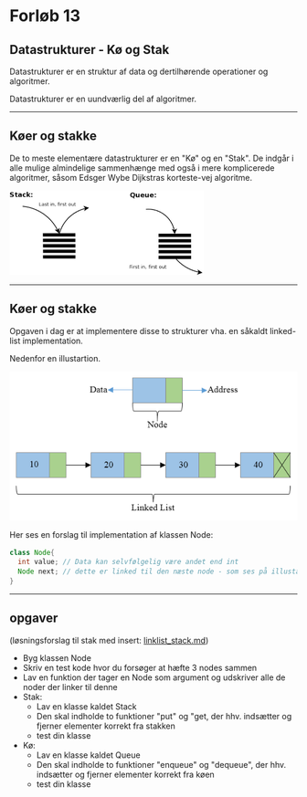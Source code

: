 # Forløb 13
## Datastrukturer - Kø og Stak

Datastrukturer er en struktur af data og dertilhørende operationer og algoritmer.

Datastrukturer er en uundværlig del af algoritmer.

--------------------------------------------------------------------------------------

## Køer og stakke

De to meste elementære datastrukturer er en "Kø" og en "Stak". De indgår i alle mulige almindelige sammenhænge med også i mere komplicerede algoritmer, såsom Edsger Wybe Dijkstras korteste-vej algoritme.

![queue_stack.png](queue_stack.png)


--------------------------------------------------------------------------------------

## Køer og stakke

Opgaven i dag er at implementere disse to strukturer vha. en såkaldt linked-list implementation.

Nedenfor en illustartion.

![Linked-list-nodes.png](Linked-list-nodes.png)

Her ses en forslag til implementation af klassen Node:

```java
class Node{
  int value; // Data kan selvfølgelig være andet end int
  Node next; // dette er linked til den næste node - som ses på illustartionen
}

```

--------------------------------------------------------------------------------------

## opgaver
(løsningsforslag til stak med insert: [linklist_stack.md](linklist_stack.md))

- Byg klassen Node
- Skriv en test kode hvor du forsøger at hæfte 3 nodes sammen
- Lav en funktion der tager en Node som argument og udskriver alle de noder der linker til denne
- Stak:
  - Lav en klasse kaldet Stack
  - Den skal indholde to funktioner "put" og "get, der hhv. indsætter og fjerner elementer korrekt fra stakken
  - test din klasse
- Kø:
  - Lav en klasse kaldet Queue
  - Den skal indholde to funktioner "enqueue" og "dequeue", der hhv. indsætter og fjerner elementer korrekt fra køen
  - test din klasse
